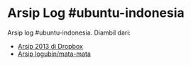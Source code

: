 # Arsip Log #ubuntu-indonesia

Arsip log #ubuntu-indonesia. Diambil dari:

- [Arsip 2013 di Dropbox](https://www.dropbox.com/sh/d5dp3vzs9pq2pq7/NB40G9ATox)
- [Arsip logubin/mata-mata](https://logubin.glitch.me/)
